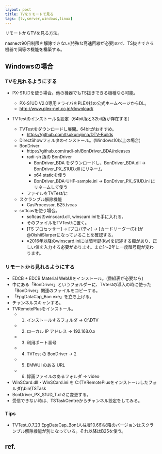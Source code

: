 ```yaml
---
layout: post
title: TVをリモートで見る
tags: [tv,server,windows,linux]
---
```


リモートからTVを見る方法。

nasneの90日制限を解除できない(特殊な高速回線が必要)ので、TS抜きできる機器で同等の機能を構築する。

## Windowsの場合
### TVを見れるようにする

* PX-S1UDを使う場合。他の機器でもTS抜きできる機種なら可能。
  * PX-S1UD V2.0専用ドライバをPLEX社の公式ホームページからDL。
  * http://www.plex-net.co.jp/download/

* TVTestのインストール＆設定（64bit版と32bit版が存在する）
  * TVTestをダウンロードし展開。64bitがおすすめ。
    * https://github.com/tsukumijima/DTV-Builds
  * DirectShowフィルタのインストール。(Windows10以上の場合)
  * BonDriver
    * https://github.com/radi-sh/BonDriver_BDA/releases
    * radi-sh 版の BonDriver
      * BonDriver_BDA をダウンロードし、BonDriver_BDA.dll → BonDriver_PX_S1UD.dll にリネーム
      * x64 staticを使う
      * BonDriver_BDA-UHF-sample.ini → BonDriver_PX_S1UD.ini にリネームして使う
    * ファイルをTVTest/に
  * スクランブル解除機能
    * CasProcessor, B25.tvcas
  * softcasを使う場合。
    * softcasのwinscard.dll, winscard.iniを手に入れる。
    * そのファイルをTVTest/に置く。
    *  [TS プロセッサー] → [プロパティ] → [カードリーダー(C):]が@OishiiSlurperになっていることを確認する。
    * ※2016年以降のwinscard.iniには暗号鍵(Kw)を記述する欄があり、正しい値を入力する必要があります。また1～2年に一度暗号鍵が変わります。

### リモートから見れるようにする

* EDCB + EDCB Material WebUIをインストール。(番組表が必要なら)
 * 中にある「BonDriver」というフォルダーに、TVtestの導入の時に使った「BonDriver」関連のファイルをコピーする。
 * 「EpgDataCap_Bon.exe」を立ち上げる。
 * チャンネルスキャンする。
* TVRemotePlusをインストール。
  * 1. インストールするフォルダ → C:\DTV
  * 2. ローカル IP アドレス → 192.168.0.x
  * 3. 利用ポート番号
  * 4. TVTest の BonDriver → 2
  * 5. EMWUI のある URL
  * 6. 録画ファイルのあるフォルダ → video
 * WinSCard.dll・WinSCard.ini を C:\(TVRemotePlusをインストールしたフォルダ)\bin\TSTask
 * BonDriver_PX_S1UD_T.ch2に変更する。
 * 受信できない時は、TSTaskCentreからチャンネル設定をしてみる。

### Tips

* TVTest_0.7.23 EpgDataCap_Bon(人柱版10.66)以降のバージョンはスクランブル解除機能が別になっている。それ以降はB25を使う。

## ref.
